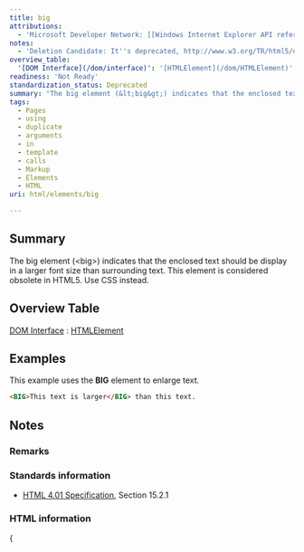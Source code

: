 ```yaml
---
title: big
attributions:
  - 'Microsoft Developer Network: [[Windows Internet Explorer API reference](http://msdn.microsoft.com/en-us/library/ie/hh828809%28v=vs.85%29.aspx) Article]'
notes:
  - 'Deletion Candidate: It''s deprecated, http://www.w3.org/TR/html5/obsolete.html#non-conforming-features'
overview_table:
  '[DOM Interface](/dom/interface)': '[HTMLElement](/dom/HTMLElement)'
readiness: 'Not Ready'
standardization_status: Deprecated
summary: "The big element (&lt;big&gt;) indicates that the enclosed text should be display in a larger font size than surrounding text.\nThis element is considered obsolete in HTML5. Use CSS instead.\n"
tags:
  - Pages
  - using
  - duplicate
  - arguments
  - in
  - template
  - calls
  - Markup
  - Elements
  - HTML
uri: html/elements/big

---
```

## Summary

The big element (&lt;big&gt;) indicates that the enclosed text should be display in a larger font size than surrounding text. This element is considered obsolete in HTML5. Use CSS instead.

## Overview Table

[DOM Interface](/dom/interface)
:   [HTMLElement](/dom/HTMLElement)

## Examples

This example uses the **BIG** element to enlarge text.

``` html
<BIG>This text is larger</BIG> than this text.
```

## Notes

### Remarks

### Standards information

-   [HTML 4.01 Specification](http://go.microsoft.com/fwlink/p/?linkid=25320), Section 15.2.1

### HTML information

{
